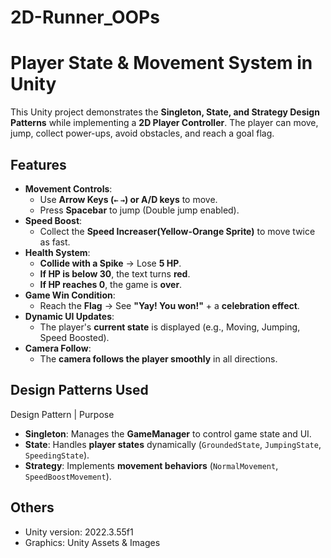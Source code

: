 # 2D-Runner_OOPs
# Player State & Movement System in Unity

This Unity project demonstrates the **Singleton, State, and Strategy Design Patterns** while implementing a **2D Player Controller**. The player can move, jump, collect power-ups, avoid obstacles, and reach a goal flag.

## Features

- **Movement Controls**: 
  - Use **Arrow Keys (`←` `→`) or A/D keys** to move.
  - Press **Spacebar** to jump (Double jump enabled).
- **Speed Boost**: 
  - Collect the **Speed Increaser(Yellow-Orange Sprite)** to move twice as fast.
- **Health System**:
  - **Collide with a Spike** → Lose **5 HP**.
  - **If HP is below 30**, the text turns **red**.
  - **If HP reaches 0**, the game is **over**.
- **Game Win Condition**:
  - Reach the **Flag** → See **"Yay! You won!"** + a **celebration effect**.
- **Dynamic UI Updates**:
  - The player's **current state** is displayed (e.g., Moving, Jumping, Speed Boosted).
- **Camera Follow**:
  - The **camera follows the player smoothly** in all directions.

## Design Patterns Used

Design Pattern | Purpose
- **Singleton**: Manages the **GameManager** to control game state and UI.
- **State**: Handles **player states** dynamically (`GroundedState`, `JumpingState`, `SpeedingState`). 
- **Strategy**: Implements **movement behaviors** (`NormalMovement`, `SpeedBoostMovement`).

## Others
- Unity version: 2022.3.55f1
- Graphics: Unity Assets & Images




 
